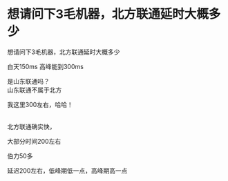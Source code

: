 # 想请问下3毛机器，北方联通延时大概多少


想请问下3毛机器，北方联通延时大概多少

白天150ms 高峰能到300ms

是山东联通吗？<br />
山东联通不属于北方<img id="aimg_fv44h" onclick="zoom(this, this.src, 0, 0, 0)" class="zoom" src="https://cdn.jsdelivr.net/gh/hishis/forum-master/public/images/patch.gif" onmouseover="img_onmouseoverfunc(this)" onload="thumbImg(this)" border="0" alt="" />

我这里300左右，哈哈！<br />
<br />
<img src="static/image/smiley/default/lol.gif" smilieid="12" border="0" alt="" /><img src="static/image/smiley/default/lol.gif" smilieid="12" border="0" alt="" /><img src="static/image/smiley/default/lol.gif" smilieid="12" border="0" alt="" />

北方联通确实快，

大部分时间200左右

伯力50多

延迟200左右，低峰期低一点，高峰期高一点
